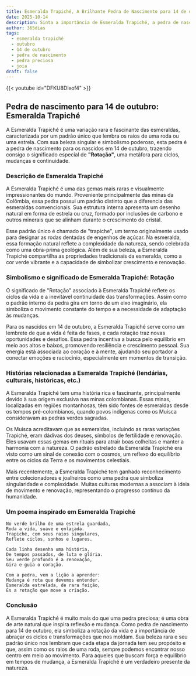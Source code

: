 ```yaml
---
title: Esmeralda Trapiché, A Brilhante Pedra de Nascimento para 14 de outubro
date: 2025-10-14
description: Sinta a importância de Esmeralda Trapiché, a pedra de nascimento de 14 de outubro que simboliza Rotação. Deixe que sua beleza e significado iluminem seu dia.
author: 365dias
tags:
  - esmeralda trapiché
  - outubro
  - 14 de outubro
  - pedra de nascimento
  - pedra preciosa
  - joia
draft: false
---
```


{{< youtube id="DFKU8DIxof4" >}}

## Pedra de nascimento para 14 de outubro: Esmeralda Trapiché

A Esmeralda Trapiché é uma variação rara e fascinante das esmeraldas, caracterizada por um padrão único que lembra os raios de uma roda ou uma estrela. Com sua beleza singular e simbolismo poderoso, esta pedra é a pedra de nascimento para os nascidos em 14 de outubro, trazendo consigo o significado especial de **"Rotação"**, uma metáfora para ciclos, mudanças e continuidade.



### Descrição de Esmeralda Trapiché

A Esmeralda Trapiché é uma das gemas mais raras e visualmente impressionantes do mundo. Proveniente principalmente das minas da Colômbia, essa pedra possui um padrão distinto que a diferencia das esmeraldas convencionais. Sua estrutura interna apresenta um desenho natural em forma de estrela ou cruz, formado por inclusões de carbono e outros minerais que se alinham durante o crescimento do cristal.

Esse padrão único é chamado de "trapiche", um termo originalmente usado para designar as rodas dentadas de engenhos de açúcar. Na esmeralda, essa formação natural reflete a complexidade da natureza, sendo celebrada como uma obra-prima geológica. Além de sua beleza, a Esmeralda Trapiché compartilha as propriedades tradicionais da esmeralda, como a cor verde vibrante e a capacidade de simbolizar crescimento e renovação.



### Simbolismo e significado de Esmeralda Trapiché: Rotação

O significado de "Rotação" associado à Esmeralda Trapiché reflete os ciclos da vida e a inevitável continuidade das transformações. Assim como o padrão interno da pedra gira em torno de um eixo imaginário, ela simboliza o movimento constante do tempo e a necessidade de adaptação às mudanças.

Para os nascidos em 14 de outubro, a Esmeralda Trapiché serve como um lembrete de que a vida é feita de fases, e cada rotação traz novas oportunidades e desafios. Essa pedra incentiva a busca pelo equilíbrio em meio aos altos e baixos, promovendo resiliência e crescimento pessoal. Sua energia está associada ao coração e à mente, ajudando seu portador a conectar emoções e raciocínio, especialmente em momentos de transição.



### Histórias relacionadas a Esmeralda Trapiché (lendárias, culturais, históricas, etc.)

A Esmeralda Trapiché tem uma história rica e fascinante, principalmente devido à sua origem exclusiva nas minas colombianas. Essas minas, localizadas em regiões montanhosas, têm sido fontes de esmeraldas desde os tempos pré-colombianos, quando povos indígenas como os Muisca consideravam as pedras verdes sagradas.

Os Muisca acreditavam que as esmeraldas, incluindo as raras variações Trapiché, eram dádivas dos deuses, símbolos de fertilidade e renovação. Eles usavam essas gemas em rituais para atrair boas colheitas e manter a harmonia com a natureza. O padrão estrelado da Esmeralda Trapiché era visto como um sinal de conexão com o cosmos, um reflexo do equilíbrio entre os ciclos da Terra e os movimentos celestiais.

Mais recentemente, a Esmeralda Trapiché tem ganhado reconhecimento entre colecionadores e joalheiros como uma pedra que simboliza singularidade e complexidade. Muitas culturas modernas a associam à ideia de movimento e renovação, representando o progresso contínuo da humanidade.



### Um poema inspirado em Esmeralda Trapiché

```
No verde brilho de uma estrela guardada,  
Roda a vida, suave e enlaçada.  
Trapiché, com seus raios singulares,  
Reflete ciclos, sonhos e lugares.  

Cada linha desenha uma história,  
De tempos passados, de luta e glória.  
Seu verde profundo é a renovação,  
Gira e guia o coração.  

Com a pedra, vem a lição a aprender:  
Mudança é rota que devemos entender.  
Esmeralda estrelada, de rara feição,  
És a rotação que move a criação.
```



### Conclusão

A Esmeralda Trapiché é muito mais do que uma pedra preciosa; é uma obra de arte natural que inspira reflexão e mudança. Como pedra de nascimento para 14 de outubro, ela simboliza a rotação da vida e a importância de abraçar os ciclos e transformações que nos moldam. Sua beleza rara e seu padrão único nos lembram que cada etapa da jornada tem seu propósito e que, assim como os raios de uma roda, sempre podemos encontrar nosso centro em meio ao movimento. Para aqueles que buscam força e equilíbrio em tempos de mudança, a Esmeralda Trapiché é um verdadeiro presente da natureza.